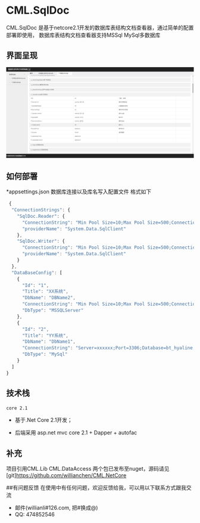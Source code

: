 # CML.SqlDoc
CML.SqlDoc 是基于netcore2.1开发的数据库表结构文档查看器，通过简单的配置部署即使用，
数据库表结构文档查看器支持MSSql MySql多数据库 

## 界面呈现
![mahua](数据库表结构文档查看器_.png)
## 如何部署
  *appsettings.json 数据库连接以及库名写入配置文件 格式如下
```javascript
 {
  "ConnectionStrings": {
    "SqlDoc.Reader": {
      "ConnectionString": "Min Pool Size=10;Max Pool Size=500;Connection Timeout=50;Data Source=127.0.0.1;Initial Catalog=Demo;Persist Security Info=True;User ID=sa;Password=123123",
      "providerName": "System.Data.SqlClient"
    },
    "SqlDoc.Writer": {
      "ConnectionString": "Min Pool Size=10;Max Pool Size=500;Connection Timeout=50;Data Source=127.0.0.1;Initial Catalog=Demo;Persist Security Info=True;User ID=sa;Password=123123",
      "providerName": "System.Data.SqlClient"
    }
  },
  "DataBaseConfig": [
    {
      "Id": "1",
      "Title": "XX系统",
      "DbName": "DBName2",
      "ConnectionString": "Min Pool Size=10;Max Pool Size=500;Connection Timeout=50;Data Source=xxxx;Initial Catalog=xxxx;Persist Security Info=True;User ID=xxxx;Password=xxxxx!",
      "DbType": "MSSQLServer"
    },
    {
      "Id": "2",
      "Title": "YY系统",
      "DbName": "DbName1",
      "ConnectionString": "Server=xxxxxx;Port=3306;Database=bt_hyaline;Uid=xxxx;Pwd=xxxxx;Charset=utf8;",
      "DbType": "MySql"
    }
  ]
}
```



## 技术栈

`core 2.1`

* 基于.Net Core 2.1开发；

* 后端采用 asp.net mvc core 2.1  + Dapper + autofac 

## 补充

 项目引用CML.Lib CML.DataAccess 两个包已发布至nuget，源码请见 [git]https://github.com/willianchen/CML.NetCore


##有问题反馈
在使用中有任何问题，欢迎反馈给我，可以用以下联系方式跟我交流

* 邮件(willianli#126.com, 把#换成@)
* QQ: 474852546
